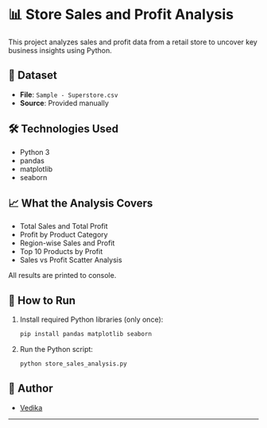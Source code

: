 # 📊 Store Sales and Profit Analysis

This project analyzes sales and profit data from a retail store to uncover key business insights using Python.

## 📂 Dataset
- **File**: `Sample - Superstore.csv`
- **Source**: Provided manually

## 🛠 Technologies Used
- Python 3
- pandas
- matplotlib
- seaborn

## 📈 What the Analysis Covers
- Total Sales and Total Profit
- Profit by Product Category
- Region-wise Sales and Profit
- Top 10 Products by Profit
- Sales vs Profit Scatter Analysis

All results are printed to console.

## 🚀 How to Run

1. Install required Python libraries (only once):

    ```bash
    pip install pandas matplotlib seaborn
    ```

2. Run the Python script:

    ```bash
    python store_sales_analysis.py
    ```

## 📜 Author
- [Vedika](https://github.com/vedikafatehpuria)

---
